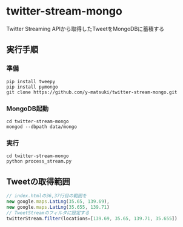 # twitter-stream-mongo

Twitter Streaming APIから取得したTweetをMongoDBに蓄積する

## 実行手順

### 準備

```shell
pip install tweepy
pip install pymongo
git clone https://github.com/y-matsuki/twitter-stream-mongo.git
```

### MongoDB起動

```shell
cd twitter-stream-mongo
mongod --dbpath data/mongo
```

### 実行

```shell
cd twitter-stream-mongo
python process_stream.py
```

## Tweetの取得範囲

```javascript
// index.htmlの36,37行目の範囲を
new google.maps.LatLng(35.65, 139.69),
new google.maps.LatLng(35.655, 139.71)
// TweetStreamのフィルタに設定する
twitterStream.filter(locations=[139.69, 35.65, 139.71, 35.655])
```
